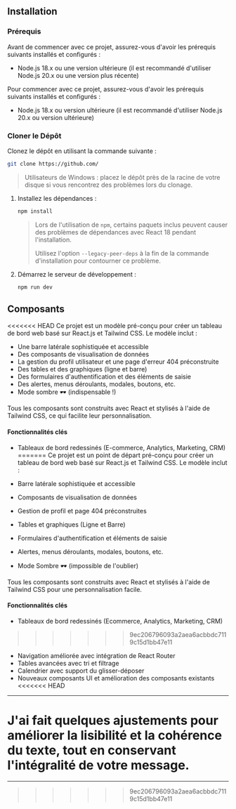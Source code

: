 ## Installation

### Prérequis

Avant de commencer avec ce projet, assurez-vous d'avoir les prérequis suivants installés et configurés :

- Node.js 18.x ou une version ultérieure (il est recommandé d'utiliser Node.js 20.x ou une version plus récente)

Pour commencer avec ce projet, assurez-vous d'avoir les prérequis suivants installés et configurés :

- Node.js 18.x ou version ultérieure (il est recommandé d'utiliser Node.js 20.x ou version ultérieure)

### Cloner le Dépôt
Clonez le dépôt en utilisant la commande suivante :

```bash
git clone https://github.com/
```

> Utilisateurs de Windows : placez le dépôt près de la racine de votre disque si vous rencontrez des problèmes lors du clonage.

1. Installez les dépendances :
    ```bash
    npm install
    ```
    > Lors de l'utilisation de `npm`, certains paquets inclus peuvent causer des problèmes de dépendances avec React 18 pendant l'installation.
    >
    > Utilisez l'option `--legacy-peer-deps` à la fin de la commande d'installation pour contourner ce problème.

2. Démarrez le serveur de développement :
    ```bash
    npm run dev
    ```

## Composants

<<<<<<< HEAD
Ce projet est un modèle pré-conçu pour créer un tableau de bord web basé sur React.js et Tailwind CSS. Le modèle inclut :

- Une barre latérale sophistiquée et accessible
- Des composants de visualisation de données
- La gestion du profil utilisateur et une page d'erreur 404 préconstruite
- Des tables et des graphiques (ligne et barre)
- Des formulaires d'authentification et des éléments de saisie
- Des alertes, menus déroulants, modales, boutons, etc.
- Mode sombre 🕶️ (indispensable !)

Tous les composants sont construits avec React et stylisés à l'aide de Tailwind CSS, ce qui facilite leur personnalisation.

#### Fonctionnalités clés
- Tableaux de bord redessinés (E-commerce, Analytics, Marketing, CRM)
=======
Ce projet est un point de départ pré-conçu pour créer un tableau de bord web basé sur React.js et Tailwind CSS. Le modèle inclut :

- Barre latérale sophistiquée et accessible
- Composants de visualisation de données
- Gestion de profil et page 404 préconstruites
- Tables et graphiques (Ligne et Barre)
- Formulaires d'authentification et éléments de saisie
- Alertes, menus déroulants, modales, boutons, etc.
- Mode Sombre 🕶️ (impossible de l'oublier)

Tous les composants sont construits avec React et stylisés à l'aide de Tailwind CSS pour une personnalisation facile.

#### Fonctionnalités clés
- Tableaux de bord redessinés (Ecommerce, Analytics, Marketing, CRM)
>>>>>>> 9ec206796093a2aea6acbbdc7119c15d1bb47e11
- Navigation améliorée avec intégration de React Router
- Tables avancées avec tri et filtrage
- Calendrier avec support du glisser-déposer
- Nouveaux composants UI et amélioration des composants existants
<<<<<<< HEAD

---

J'ai fait quelques ajustements pour améliorer la lisibilité et la cohérence du texte, tout en conservant l'intégralité de votre message.
=======
---
>>>>>>> 9ec206796093a2aea6acbbdc7119c15d1bb47e11
